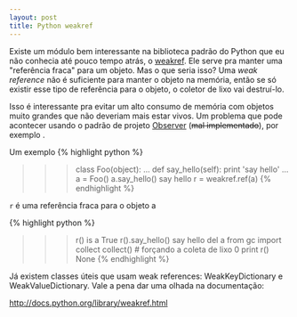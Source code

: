 ```yaml
---
layout: post
title: Python weakref
---
```


Existe um módulo bem interessante na biblioteca padrão do Python que eu não conhecia até pouco tempo atrás, o <a href="http://docs.python.org/library/weakref.html">weakref</a>. Ele serve pra manter uma "referência fraca" para um objeto. Mas o que seria isso? 
Uma _weak reference_ não é suficiente para manter o objeto na memória, então se só existir esse tipo de referência para o objeto, o coletor de lixo vai destruí-lo.

Isso é interessante pra evitar um alto consumo de memória com objetos muito grandes que não deveriam mais estar vivos. Um problema que pode acontecer usando o padrão de projeto <a href="http://en.wikipedia.org/wiki/Observer_pattern">Observer</a> (<del>mal implementado</del>), por exemplo .

Um exemplo
{% highlight python %}
>>> class Foo(object):
...   def say_hello(self): print 'say hello'
... 
>>> a = Foo()
>>> a.say_hello()
say hello
>>> r = weakref.ref(a)
{% endhighlight %}

`r` é uma referência fraca para o objeto a

{% highlight python %}
>>> r() is a
True
>>> r().say_hello()
say hello
>>> del a
>>> from gc import collect
>>> collect()	# forçando a coleta de lixo
0
>>> print r()
None
{% endhighlight %}

Já existem classes úteis que usam weak references: WeakKeyDictionary e WeakValueDictionary. Vale a pena dar uma olhada na documentação:

<a href="http://docs.python.org/library/weakref.html">http://docs.python.org/library/weakref.html</a>
